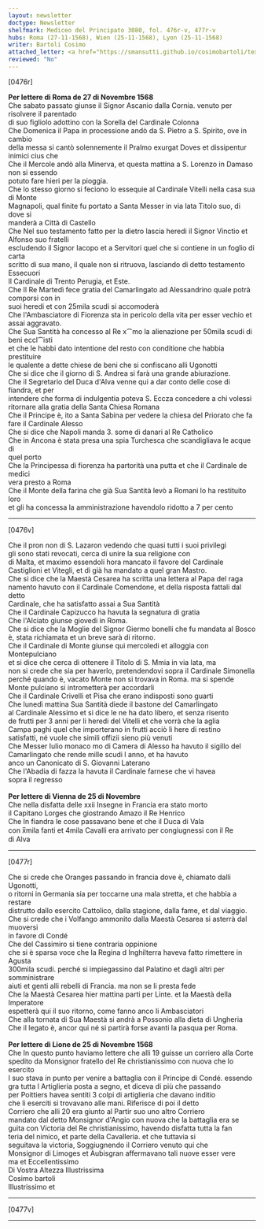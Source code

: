 ```yaml
---
layout: newsletter
doctype: Newsletter
shelfmark: Mediceo del Principato 3080, fol. 476r-v, 477r-v
hubs: Roma (27-11-1568), Wien (25-11-1568), Lyon (25-11-1568)
writer: Bartoli Cosimo
attached_letter: <a href="https://smansutti.github.io/cosimobartoli/texts/2979_043,2979_045/">2979_043,2979_045</a>
reviewed: "No"
---
```


[0476r]  
  
  
<strong>Per lettere di Roma de 27 di Novembre 1568</strong>  
Che sabato passato giunse il Signor Ascanio dalla Cornia. venuto per risolvere il parentado  
di suo figliolo adottino con la Sorella del Cardinale Colonna  
Che Domenica il Papa in processione andò da S. Pietro a S. Spirito, ove in cambio  
della messa si cantò solennemente il Pralmo exurgat Doves et dissipentur inimici cius che  
Che il Mercole andò alla Minerva, et questa mattina a S. Lorenzo in Damaso non si essendo  
potuto fare hieri per la pioggia.  
Che lo stesso giorno si feciono lo essequie al Cardinale Vitelli nella casa sua di Monte  
Magnapoli, qual finite fu portato a Santa Messer in via lata Titolo suo, di dove si  
manderà a Città di Castello  
Che Nel suo testamento fatto per la dietro lascia heredi il Signor Vinctio et Alfonso suo fratelli  
escludendo il Signor Iacopo et a Servitori quel che si contiene in un foglio di carta  
scritto di sua mano, il quale non si ritruova, lasciando di detto testamento Essecuori  
Il Cardinale di Trento Perugia, et Este.  
Che Il Re Martedì fece gratia del Camarlingato ad Alessandrino quale potrà comporsi con in  
suoi heredi et con 25mila scudi si accomoderà  
Che l'Ambasciatore di Fiorenza sta in pericolo della vita per esser vechio et assai aggravato.  
Che Sua Santità ha concesso al Re x⁀mo la alienazione per 50mila scudi di beni eccl⁀isti  
et che le habbi dato intentione del resto con conditione che habbia prestituire  
le qualente a dette chiese de beni che si confiscano alli Ugonotti  
Che si dice che il giorno di S. Andrea si farà una grande abiurazione.  
Che il Segretario del Duca d'Alva venne qui a dar conto delle cose di fiandra, et per  
intendere che forma di indulgentia poteva S. Eccza concedere a chi volessi  
ritornare alla gratia della Santa Chiesa Romana  
Che il Principe è, ito a Santa Sabina per vedere la chiesa del Priorato che fa  
fare il Cardinale Alesso  
Che si dice che Napoli manda 3. some di danari al Re Catholico  
Che in Ancona è stata presa una spia Turchesca che scandigliava le acque di  
quel porto  
Che la Principessa di fiorenza ha partorità una putta et che il Cardinale de medici  
vera presto a Roma  
Che il Monte della farina che già Sua Santità levò a Romani lo ha restituito loro  
et gli ha concessa la amministrazione havendolo ridotto a 7 per cento  
  
---  

[0476v]  
  
  
Che il pron non di S. Lazaron vedendo che quasi tutti i suoi privilegi  
gli sono stati revocati, cerca di unire la sua religione con  
di Malta, et maximo essendoli hora mancato il favore del Cardinale  
Castiglioni et Vitegli, et di già ha mandato a quel gran Mastro.  
Che si dice che la Maestà Cesarea ha scritta una lettera al Papa del raga  
namento havuto con il Cardinale Comendone, et della risposta fattali dal detto  
Cardinale, che ha satisfatto assai a Sua Santità  
Che il Cardinale Capizucco ha havuta la segnatura di gratia  
Che l'Alciato giunse giovedi in Roma.  
Che si dice che la Moglie del Signor Giermo bonelli che fu mandata al Bosco  
è, stata richiamata et un breve sarà di ritorno.  
Che il Cardinale di Monte giunse qui mercoledi et alloggia con Montepulciano  
et si dice che cerca di ottenere il Titolo di S. Mmia in via lata, ma  
non si crede che sia per haverlo, pretendendovi sopra il Cardinale Simonella  
perché quando è, vacato Monte non si trovava in Roma. ma si spende  
Monte pulciano si intrometterà per accordarli  
Che il Cardinale Crivelli et Pisa che erano indisposti sono guarti  
Che lunedì mattina Sua Santità diede il bastone del Camarlingato  
al Cardinale Alessimo et si dice le ne ha dato libero, et senza risento  
de frutti per 3 anni per li heredi del Vitelli et che vorrà che la aglia  
Campa paghi quel che importerano in frutti acciò li here di restino  
satisfatti, né vuole che simili offizii sieno più venuti  
Che Messer Iulio monaco mo di Camera di Alesso ha havuto il sigillo del  
Camarlingato che rende mille scudi l anno, et ha havuto  
anco un Canonicato di S. Giovanni Laterano  
Che l'Abadia di fazza la havuta il Cardinale farnese che vi havea  
sopra il regresso  
<br/><strong>Per lettere di Vienna de 25 di Novembre</strong>  
Che nella disfatta delle xxii Insegne in Francia era stato morto  
il Capitano Lorges che giostrando Amazo il Re Henrico  
Che In fiandra le cose passavano bene et che il Duca di Vala  
con x̅mila fanti et 4mila Cavalli era arrivato per congiugnessi con il Re  
di Alva  
  
---  

[0477r]  
  
  
Che si crede che Oranges passando in francia dove è, chiamato dalli Ugonotti,  
o ritorni in Germania sia per toccarne una mala stretta, et che habbia a restare  
distrutto dallo esercito Cattolico, dalla stagione, dalla fame, et dal viaggio.  
Che si crede che i Volfango ammonito dalla Maestà Cesarea si asterrà dal muoversi  
in favore di Condé  
Che del Cassimiro si tiene contraria oppinione  
che si è sparsa voce che la Regina d Inghilterra haveva fatto rimettere in Agusta  
300mila scudi. perché si impiegassino dal Palatino et dagli altri per somministrare  
aiuti et genti alli rebelli di Francia. ma non se li presta fede  
Che la Maestà Cesarea hier mattina parti per Linte. et la Maestà della Imperatore  
espetterà qui il suo ritorno, come fanno anco li Ambasciatori  
Che alla tornata di Sua Maestà si andrà a Possonio alla dieta di Ungheria  
Che il legato è, ancor qui né si partirà forse avanti la pasqua per Roma.  
<br/><strong>Per lettere di Lione de 25 di Novembre 1568</strong>  
Che In questo punto haviamo lettere che alli 19 guisse un corriero alla Corte  
spedito da Monsignor fratello del Re christianissimo con nuova che lo esercito  
I suo stava in punto per venire a battaglia con il Principe di Condé. essendo  
gra tutta l Artiglieria posta a segno, et diceva di più che passando  
per Poittiers havea sentiti 3 colpi di artiglieria che davano inditio  
che li eserciti si trovavano alle mani. Riferisce di poi il detto  
Corriero che alli 20 era giunto al Partir suo uno altro Corriero  
mandato dal detto Monsignor d'Angio con nuova che la battaglia era se  
guita con Victoria del Re christianissimo, havendo disfatta tutta la fan  
teria del nimico, et parte della Cavalleria. et che tuttavia si  
seguitava la victoria, Soggiugnendo il Corriero venuto qui che  
Monsignor di Limoges et Aubisgran affermavano tali nuove esser vere  
ma et Eccellentissimo  
Di Vostra Altezza Illustrissima  
Cosimo bartoli  
Illustrissimo et  
  
---  

[0477v]  
  
  
  
---  

